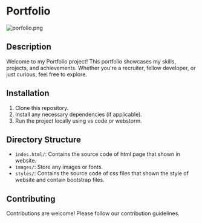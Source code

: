 # Portfolio

![porfolio.png](https://github.com/YassenAli/Portfolio1/blob/main/porfolio.png)

## Description
Welcome to my Portfolio project! This portfolio showcases my skills, projects, and achievements. Whether you're a recruiter, fellow developer, or just curious, feel free to explore.

## Installation
1. Clone this repository.
2. Install any necessary dependencies (if applicable).
3. Run the project locally using vs code or webstorm.

## Directory Structure
- `indes.html/`: Contains the source code of html page that shown in website.
- `images/`: Store any images or fonts.
- `styles/`: Contains the source code of css files that shown the style of website and contain bootstrap files.

## Contributing
Contributions are welcome! Please follow our contribution guidelines.

